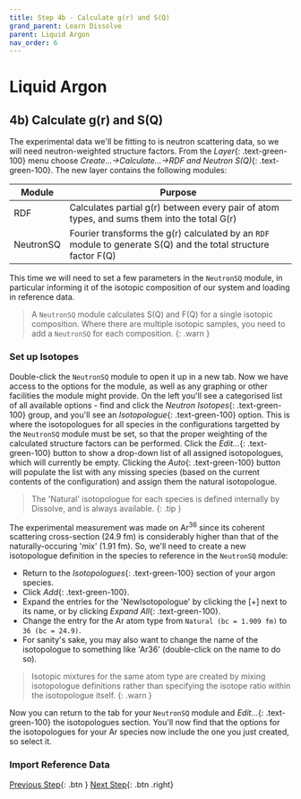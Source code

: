 ```yaml
---
title: Step 4b - Calculate g(r) and S(Q)
grand_parent: Learn Dissolve
parent: Liquid Argon
nav_order: 6
---
```

# Liquid Argon

## 4b) Calculate g(r) and S(Q)

The experimental data we'll be fitting to is neutron scattering data, so we will need neutron-weighted structure factors. From the _Layer_{: .text-green-100} menu choose _Create...→Calculate...→RDF and Neutron S(Q)_{: .text-green-100}. The new layer contains the following modules:

| Module | Purpose |
|--------|---------|
| RDF | Calculates partial g(r) between every pair of atom types, and sums them into the total G(r) |
| NeutronSQ | Fourier transforms the g(r) calculated by an `RDF` module to generate S(Q) and the total structure factor F(Q) |

This time we will need to set a few parameters in the `NeutronSQ` module, in particular informing it of the isotopic composition of our system and loading in reference data.

> A `NeutronSQ` module calculates S(Q) and F(Q) for a single isotopic composition. Where there are multiple isotopic samples, you need to add a `NeutronSQ` for each composition.
{: .warn }

### Set up Isotopes

Double-click the `NeutronSQ` module to open it up in a new tab. Now we have access to the options for the module, as well as any graphing or other facilities the module might provide. On the left you'll see a categorised list of all available options - find and click the _Neutron Isotopes_{: .text-green-100} group, and you'll see an _Isotopologue_{: .text-green-100} option. This is where the isotopologues for all species in the configurations targetted by the `NeutronSQ` module must be set, so that the proper weighting of the calculated structure factors can be performed. Click the _Edit..._{: .text-green-100} button to show a drop-down list of all assigned isotopologues, which will currently be empty. Clicking the _Auto_{: .text-green-100} button will populate the list with any missing species (based on the current contents of the configuration) and assign them the natural isotopologue.

> The 'Natural' isotopologue for each species is defined internally by Dissolve, and is always available.
{: .tip }

The experimental measurement was made on Ar<sup>36</sup> since its coherent scattering cross-section (24.9 fm) is considerably higher than that of the naturally-occuring 'mix' (1.91 fm). So, we'll need to create a new isotopologue definition in the species to reference in the `NeutronSQ` module:

- Return to the _Isotopologues_{: .text-green-100} section of your argon species.
- Click _Add_{: .text-green-100}.
- Expand the entries for the 'NewIsotopologue' by clicking the [+] next to its name, or by clicking _Expand All_{: .text-green-100}.
- Change the entry for the Ar atom type from `Natural (bc = 1.909 fm)` to `36 (bc = 24.9)`.
- For sanity's sake, you may also want to change the name of the isotopologue to something like 'Ar36' (double-click on the name to do so).

> Isotopic mixtures for the same atom type are created by mixing isotopologue definitions rather than specifying the isotope ratio within the isotopologue itself.
{: .warn }

Now you can return to the tab for your `NeutronSQ` module and _Edit..._{: .text-green-100} the isotopologues section. You'll now find that the options for the isotopologues for your Ar species now include the one you just created, so select it.

### Import Reference Data


[Previous Step](step4a.md){: .btn }   [Next Step](step4c.md){: .btn .right}

